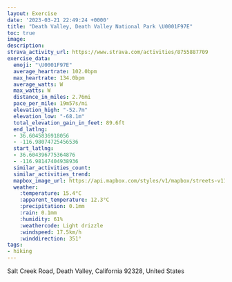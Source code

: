 ```yaml
---
layout: Exercise
date: '2023-03-21 22:49:24 +0000'
title: "Death Valley, Death Valley National Park \U0001F97E"
toc: true
image:
description:
strava_activity_url: https://www.strava.com/activities/8755887709
exercise_data:
  emoji: "\U0001F97E"
  average_heartrate: 102.0bpm
  max_heartrate: 134.0bpm
  average_watts: W
  max_watts: W
  distance_in_miles: 2.76mi
  pace_per_mile: 19m57s/mi
  elevation_high: "-52.7m"
  elevation_low: "-68.1m"
  total_elevation_gain_in_feet: 89.6ft
  end_latlng:
  - 36.6045836918056
  - -116.98074725456536
  start_latlng:
  - 36.604396775364876
  - -116.98147404938936
  similar_activities_count:
  similar_activities_trend:
  mapbox_image_url: https://api.mapbox.com/styles/v1/mapbox/streets-v11/static/path-5+787af2-1.0(mfl~E~a_iUjAfBzAjB%7C%40n%40NRvAdALD%60%40%5ERRlA%60B%40An%40j%40%60%40Rp%40Px%40Jd%40BfBAl%40BbAPZN%60CbBp%40ZhAb%40b%40HbAZrCn%40lBVxCXh%40Hn%40LfBf%40%60Ch%40~%40Pv%40JpATr%40Vj%40b%40JHB%3FHJJHt%40XP%40HO%5EOBBNIAH%40NDFB%3FFV%40GHd%40DAEBKGG%40ANPTB%40B%3FRd%40T%5EFP%60%40ZVz%40HJDAFf%40e%40x%40E%40CE%5Bf%40Wz%40_%40RIH%3FH%3FCHHBBA%40JPVXHZGVVTPd%40W~AWjABb%40BFYXIPCCMBMLEABA%40SFOT%5BHQv%40yCPy%40PkADu%40KsBCe%40%5DcCU%7B%40M%5Dc%40q%40q%40s%40iB_AyAeAc%40OsAYeAM%5DKK%3F%7DBk%40q%40Kq%40WoAYs%40KoDY%7BAUkDy%40_Be%40aBs%40oBuAm%40%5B%5BK%5DGw%40EqABaACeAM_%40Mg%40We%40%5DY%5Dc%40q%40%7D%40_AmBqAcAs%40%5B%5ByAkB_AsAg%40cAk%40aB),pin-s-s+e5b22e(-116.98224,36.60407),pin-s-f+89ae00(-116.98152000000007,36.60452)/auto/800x800?access_token=pk.eyJ1Ijoiam9zaGJlY2ttYW4iLCJhIjoiY205eWR2aDd1MWZ6djJrbXc4a3M0bWZleiJ9.XiG9OWkNcZk2QzjJbxLB4A
  weather:
    :temperature: 15.4°C
    :apparent_temperature: 12.3°C
    :precipitation: 0.1mm
    :rain: 0.1mm
    :humidity: 61%
    :weathercode: Light drizzle
    :windspeed: 17.5km/h
    :winddirection: 351°
tags:
- hiking
---
```

Salt Creek Road, Death Valley, California 92328, United States
